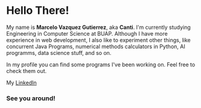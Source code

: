 # Hello There!

My name is **Marcelo Vazquez Gutierrez**, aka **Canti**.
I'm currently studying Engineering in Computer Science at BUAP.
Although I have more experience in web development, I also like to experiment other things, like concurrent Java Programs, numerical methods calculators in Python, AI programms, data science stuff, and so on.

In my profile you can find some programs I've been working on. Feel free to check them out.

My [LinkedIn](https://www.linkedin.com/in/canti21)

### See you around!
